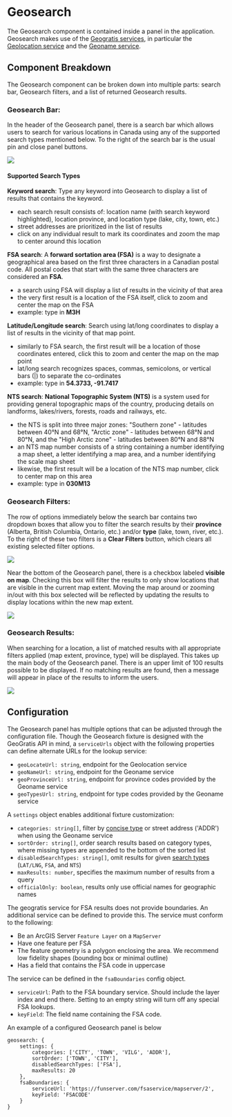 # Geosearch

The Geosearch component is contained inside a panel in the application. Geosearch makes use of the [Geogratis services](https://geogratis.gc.ca/), in particular the [Geolocation service](https://natural-resources.canada.ca/maps-tools-publications/satellite-elevation-air-photos/geolocation-service) and the [Geoname service](https://www.nrcan.gc.ca/maps-tools-and-publications/maps/geographical-names-canada/application-programming-interface-api/9249).

## Component Breakdown

The Geosearch component can be broken down into multiple parts: search bar, Geosearch filters, and a list of returned Geosearch results.

### Geosearch Bar:

In the header of the Geosearch panel, there is a search bar which allows users to search for various locations in Canada using any of the supported search types mentioned below. To the right of the search bar is the usual pin and close panel buttons.

![](/geosearch-search.png)

#### Supported Search Types

**Keyword search**: Type any keyword into Geosearch to display a list of results that contains the keyword.
- each search result consists of: location name (with search keyword highlighted), location province, and location type (lake, city, town, etc.)
- street addresses are prioritized in the list of results
- click on any individual result to mark its coordinates and zoom the map to center around this location

**FSA search**: A **forward sortation area (FSA)** is a way to designate a geographical area based on the first three characters in a Canadian postal code. All postal codes that start with the same three characters are considered an **FSA**.
- a search using FSA will display a list of results in the vicinity of that area
- the very first result is a location of the FSA itself, click to zoom and center the map on the FSA
- example: type in **M3H**

**Latitude/Longitude search**: Search using lat/long coordinates to display a list of results in the vicinity of that map point.
- similarly to FSA search, the first result will be a location of those coordinates entered, click this to zoom and center the map on the map point
- lat/long search recognizes spaces, commas, semicolons, or vertical bars (|) to separate the co-ordinates
- example: type in **54.3733, -91.7417**

**NTS search**: **National Topographic System (NTS)** is a system used for providing general topographic maps of the country, producing details on landforms, lakes/rivers, forests, roads and railways, etc.
- the NTS is split into three major zones: "Southern zone" - latitudes between 40°N and 68°N, "Arctic zone" - latitudes between 68°N and 80°N, and the "High Arctic zone" - latitudes between 80°N and 88°N
- an NTS map number consists of a string containing a number identifying a map sheet, a letter identifying a map area, and a number identifying the scale map sheet
- likewise, the first result will be a location of the NTS map number, click to center map on this area
- example: type in **030M13**

### Geosearch Filters:

The row of options immediately below the search bar contains two dropdown boxes that allow you to filter the search results by their **province** (Alberta, British Columbia, Ontario, etc.) and/or **type** (lake, town, river, etc.). To the right of these two filters is a **Clear Filters** button, which clears all existing selected filter options.

![](/geosearch-top-filters.png)

Near the bottom of the Geosearch panel, there is a checkbox labeled **visible on map**. Checking this box will filter the results to only show locations that are visible in the current map extent. Moving the map around or zooming in/out with this box selected will be reflected by updating the results to display locations within the new map extent.

![](/geosearch-bottom-filters.png)

### Geosearch Results:

When searching for a location, a list of matched results with all appropriate filters applied (map extent, province, type) will be displayed. This takes up the main body of the Geosearch panel. There is an upper limit of 100 results possible to be displayed. If no matching results are found, then a message will appear in place of the results to inform the users.

![](/geosearch-results.png)

## Configuration

The Geosearch panel has multiple options that can be adjusted through the configuration file. Though the Geosearch fixture is designed with the GeoGratis API in mind, a `serviceUrls` object with the following properties can define alternate URLs for the lookup service:

- `geoLocateUrl: string`, endpoint for the Geolocation service
- `geoNameUrl: string`, endpoint for the Geoname service
- `geoProvinceUrl: string`, endpoint for province codes provided by the Geoname service
- `geoTypesUrl: string`, endpoint for type codes provided by the Geoname service

A `settings` object enables additional fixture customization:

- `categories: string[]`, filter by [concise type](https://geogratis.gc.ca/services/geoname/en/codes/concise.json) or street address ('ADDR') when using the Geoname service
- `sortOrder: string[]`, order search results based on category types, where missing types are appended to the bottom of the sorted list
- `disabledSearchTypes: string[]`, omit results for given [search types](#supported-search-types) (`LAT/LNG`, `FSA`, and `NTS`)
- `maxResults: number`, specifies the maximum number of results from a query
- `officialOnly: boolean`, results only use official names for geographic names

The geogratis service for FSA results does not provide boundaries. An additional service can be defined to provide this. The service must conform to the following:

- Be an ArcGIS Server `Feature Layer` on a `MapServer`
- Have one feature per FSA
- The feature geometry is a polygon enclosing the area. We recommend low fidelity shapes (bounding box or minimal outline)
- Has a field that contains the FSA code in uppercase

The service can be defined in the `fsaBoundaries` config object.

- `serviceUrl`: Path to the FSA boundary service. Should include the layer index and end there. Setting to an empty string will turn off any special FSA lookups.
- `keyField`: The field name containing the FSA code.

An example of a configured Geosearch panel is below

```
geosearch: {
    settings: {
        categories: ['CITY', 'TOWN', 'VILG', 'ADDR'],
        sortOrder: ['TOWN', 'CITY'],
        disabledSearchTypes: ['FSA'],
        maxResults: 20
    },
    fsaBoundaries: {
        serviceUrl: 'https://funserver.com/fsaservice/mapserver/2',
        keyField: 'FSACODE'
    }
}
```